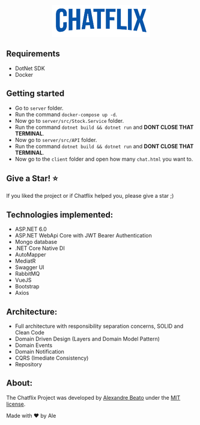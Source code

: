 <p align="center">
  <img src="logo.png" /> 
</p>

## Requirements
- DotNet SDK
- Docker

## Getting started

* Go to ```server``` folder.
* Run the command ```docker-compose up -d```.
* Now go to ```server/src/Stock.Service``` folder.
* Run the command ```dotnet build && dotnet run``` and **DONT CLOSE THAT TERMINAL**.
* Now go to ```server/src/API``` folder.
* Run the command ```dotnet build && dotnet run``` and **DONT CLOSE THAT TERMINAL**.
* Now go to the ```client``` folder and open how many ```chat.html``` you want to.

## Give a Star! :star:
If you liked the project or if Chatflix helped you, please give a star ;)

## Technologies implemented:

- ASP.NET 6.0
- ASP.NET WebApi Core with JWT Bearer Authentication
- Mongo database
- .NET Core Native DI
- AutoMapper
- MediatR
- Swagger UI
- RabbitMQ
- VueJS
- Bootstrap
- Axios

## Architecture:

- Full architecture with responsibility separation concerns, SOLID and Clean Code
- Domain Driven Design (Layers and Domain Model Pattern)
- Domain Events
- Domain Notification
- CQRS (Imediate Consistency)
- Repository

## About:
The Chatflix Project was developed by [Alexandre Beato](hhttps://www.instagram.com/alexandrebeato/) under the [MIT license](LICENSE).

Made with ♥ by Ale
